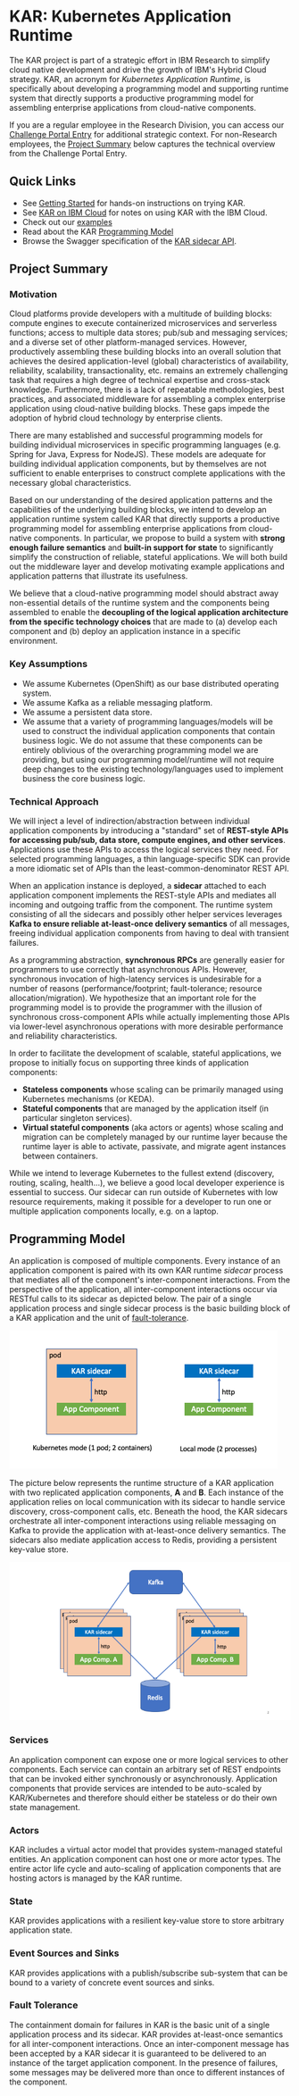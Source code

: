 # KAR: Kubernetes Application Runtime

The KAR project is part of a strategic effort in IBM Research to
simplify cloud native development and drive the growth of IBM's Hybrid
Cloud strategy. KAR, an acronym for *Kubernetes Application Runtime*,
is specifically about developing a programming model and supporting
runtime system that directly supports a productive programming model
for assembling enterprise applications from cloud-native components.

If you are a regular employee in the Research Division, you can access
our [Challenge Portal Entry](https://aichallenges.sl.cloud9.ibm.com/challenges/2659?tab=details)
for additional strategic context.  For non-Research employees, the
[Project Summary](#project-summary) below captures the technical
overview from the Challenge Portal Entry.

## Quick Links

+ See [Getting Started](docs/getting-started.md) for hands-on instructions on trying KAR.
+ See [KAR on IBM Cloud](docs/kar-ibmcloud.md) for notes on using KAR with the IBM Cloud.
+ Check out our [examples](examples/README.md)
+ Read about the KAR [Programming Model](#programming-model)
+ Browse the Swagger specification of the [KAR sidecar API](https://pages.github.ibm.com/solsa/kar/api/redoc/).

## Project Summary

### Motivation

Cloud platforms provide developers with a multitude of building
blocks: compute engines to execute containerized microservices and
serverless functions; access to multiple data stores; pub/sub and
messaging services; and a diverse set of other platform-managed
services. However, productively assembling these building blocks into
an overall solution that achieves the desired application-level
(global) characteristics of availability, reliability, scalability,
transactionality, etc. remains an extremely challenging task that
requires a high degree of technical expertise and cross-stack
knowledge. Furthermore, there is a lack of repeatable methodologies,
best practices, and associated middleware for assembling a complex
enterprise application using cloud-native building blocks. These gaps
impede the adoption of hybrid cloud technology by enterprise clients.

There are many established and successful programming models for
building individual microservices in specific programming languages
(e.g. Spring for Java, Express for NodeJS). These models are adequate
for building individual application components, but by themselves are
not sufficient to enable enterprises to construct complete
applications with the necessary global characteristics.

Based on our understanding of the desired application patterns and the
capabilities of the underlying building blocks, we intend to develop
an application runtime system called KAR that directly supports a
productive programming model for assembling enterprise applications
from cloud-native components. In particular, we propose to build a
system with **strong enough failure semantics** and **built-in support
for state** to significantly simplify the construction of reliable,
stateful applications. We will both build out the middleware layer and
develop motivating example applications and application patterns that
illustrate its usefulness.

We believe that a cloud-native programming model should abstract away
non-essential details of the runtime system and the components being
assembled to enable the **decoupling of the logical application
architecture from the specific technology choices** that are made to
(a) develop each component and (b) deploy an application instance in a
specific environment.

### Key Assumptions
+ We assume Kubernetes (OpenShift) as our base distributed operating system.
+ We assume Kafka as a reliable messaging platform.
+ We assume a persistent data store.
+ We assume that a variety of programming languages/models will be
  used to construct the individual application components that contain
  business logic. We do not assume that these components can be
  entirely oblivious of the overarching programming model we are
  providing, but using our programming model/runtime will not require
  deep changes to the existing technology/languages used to implement
  business the core business logic.

### Technical Approach

We will inject a level of indirection/abstraction between individual
application components by introducing a "standard" set of **REST-style
APIs for accessing pub/sub, data store, compute engines, and other
services**. Applications use these APIs to access the logical services
they need. For selected programming languages, a thin
language-specific SDK can provide a more idiomatic set of APIs than
the least-common-denominator REST API.

When an application instance is deployed, a **sidecar** attached to
each application component implements the REST-style APIs and mediates
all incoming and outgoing traffic from the component. The runtime
system consisting of all the sidecars and possibly other helper
services leverages **Kafka to ensure reliable at-least-once delivery
semantics** of all messages, freeing individual application components
from having to deal with transient failures.

As a programming abstraction, **synchronous RPCs** are generally
easier for programmers to use correctly that asynchronous
APIs. However, synchronous invocation of high-latency services is
undesirable for a number of reasons (performance/footprint;
fault-tolerance; resource allocation/migration). We hypothesize that
an important role for the programming model is to provide the
programmer with the illusion of synchronous cross-component APIs while
actually implementing those APIs via lower-level asynchronous
operations with more desirable performance and reliability
characteristics.

In order to facilitate the development of scalable, stateful
applications, we propose to initially focus on supporting three kinds
of application components:
+ **Stateless components** whose scaling can be primarily managed
  using Kubernetes mechanisms (or KEDA).
+ **Stateful components** that are managed by the application itself
  (in particular singleton services).
+ **Virtual stateful components** (aka actors or agents) whose
  scaling and migration can be completely managed by our runtime layer
  because the runtime layer is able to activate, passivate, and migrate
  agent instances between containers.

While we intend to leverage Kubernetes to the fullest extend
(discovery, routing, scaling, health...), we believe a good local
developer experience is essential to success. Our sidecar can run
outside of Kubernetes with low resource requirements, making it
possible for a developer to run one or multiple application components
locally, e.g. on a laptop.

## Programming Model

An application is composed of multiple components. Every instance of
an application component is paired with its own KAR runtime _sidecar_
process that mediates all of the component's inter-component
interactions. From the perspective of the application, all
inter-component interactions occur via RESTful calls to its sidecar as
depicted below. The pair of a single application process and single
sidecar process is the basic building block of a KAR application and
the unit of [fault-tolerance](#fault-tolerance).

![KAR sidecar and application](docs/images/one-component.png)

The picture below represents the runtime structure of a KAR
application with two replicated application components, **A** and
**B**. Each instance of the application relies on local communication
with its sidecar to handle service discovery, cross-component calls,
etc. Beneath the hood, the KAR sidecars orchestrate all
inter-component interactions using reliable messaging on Kafka to
provide the application with at-least-once delivery semantics. The
sidecars also mediate application access to Redis, providing a
persistent key-value store.

![multi-pod KAR application](docs/images/multiple-pods.png)

### Services

An application component can expose one or more logical services to
other components. Each service can contain an arbitrary set of REST
endpoints that can be invoked either synchronously or
asynchronously. Application components that provide services are
intended to be auto-scaled by KAR/Kubernetes and therefore should
either be stateless or do their own state management. 

### Actors

KAR includes a virtual actor model that provides system-managed
stateful entities. An application component can host one or more actor
types.  The entire actor life cycle and auto-scaling of application
components that are hosting actors is managed by the KAR runtime.

### State

KAR provides applications with a resilient key-value store to store
arbitrary application state.

### Event Sources and Sinks

KAR provides applications with a publish/subscribe sub-system that can
be bound to a variety of concrete event sources and sinks.

### Fault Tolerance

The containment domain for failures in KAR is the basic unit of a
single application process and its sidecar. KAR provides at-least-once
semantics for all inter-component interactions.  Once an
inter-component message has been accepted by a KAR sidecar
it is guaranteed to be delivered to an instance of the target
application component. In the presence of failures, some messages may
be delivered more than once to different instances of the component.
